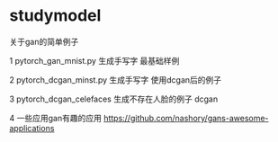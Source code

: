 # studymodel
关于gan的简单例子

1 pytorch_gan_mnist.py  生成手写字 最基础样例 

2 pytorch_dcgan_minst.py  生成手写字 使用dcgan后的例子

3 pytorch_dcgan_celefaces  生成不存在人脸的例子 dcgan

4 一些应用gan有趣的应用 https://github.com/nashory/gans-awesome-applications

